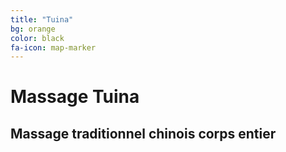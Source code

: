 ```yaml
---
title: "Tuina"
bg: orange
color: black
fa-icon: map-marker
---
```


# Massage Tuina
## Massage traditionnel chinois corps entier
